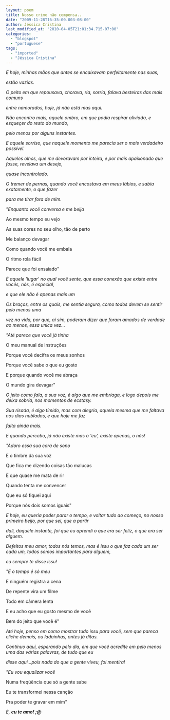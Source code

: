 ```yaml
---
layout: poem
title: Nosso crime não compensa..
date: "2009-11-28T16:35:00.003-08:00"
author: Jéssica Cristina
last_modified_at: "2010-04-05T21:01:34.715-07:00"
categories:
  - "blogspot"
  - "portuguese"
tags:
  - "imported"
  - "Jéssica Cristina"
---
```


<span style="font-style: italic;">E hoje, minhas mãos que antes se encaixavam perfeitamente nas suas,

<span style="font-style: italic;">estão vazias. 

<span style="font-style: italic;">O peito em que repousava, chorava, ria, sorria, falava besteiras das mais comuns

<span style="font-style: italic;">entre namorados, hoje, já não está mas aqui.

<span style="font-style: italic;">Não encontro mais, aquele ombro, em que podia respirar aliviada, e esqueçer do resto do mundo,

<span style="font-style: italic;">pelo menos por alguns instantes.

<span style="font-style: italic;">E aquele sorriso, que naquele momento me parecia ser o mais verdadeiro possível. 

<span style="font-style: italic;">Aqueles olhos, que me devoravam por inteira, e por mais apaixonado que fosse, revelava um desejo,

<span style="font-style: italic;">quase incontrolado.

<span style="font-style: italic;">O tremer de pernas, quando você encostava em meus lábios, e sabia exatamente, o que fazer

<span style="font-style: italic;">para me tirar fora de mim.

<span style="font-style: italic;">   "Enquanto você conversa e me beija

   Ao mesmo tempo eu vejo

   As suas cores no seu olho, tão de perto

   Me balanço devagar

   Como quando você me embala

   O ritmo rola fácil

   Parece que foi ensaiado"

<span style="font-style: italic;">É aquele 'lugar' no qual você sente, que essa conexão que existe entre vocês, nós, é especial, 

<span style="font-style: italic;">e que ele não é apenas mais um

<span style="font-style: italic;">Os braços, entre os quais, me sentia segura, como todos devem se sentir pelo menos uma

<span style="font-style: italic;">vez na vida, por que, aí sim, poderam dizer que foram amados de verdade ao menos, essa unica vez...

<span style="font-style: italic;">"Até parece que você já tinha

   O meu manual de instruções

   Porque você decifra os meus sonhos

   Porque você sabe o que eu gosto

   E porque quando você me abraça

   O mundo gira devagar"

<span style="font-style: italic;">O jeito como fala, a sua voz, é algo que me embriaga, e logo depois me deixa sobria, nos momentos de ecstasy.

<span style="font-style: italic;">Sua risada, é algo tímido, mas com alegria, aquela mesma que me faltava nos dias nublados, e que hoje me faz

<span style="font-style: italic;">falta ainda mais.

<span style="font-style: italic;">E quando percebo, já não existe mas o 'eu', existe apenas, o nós!

<span style="font-style: italic;">    "Adoro essa sua cara de sono

   E o timbre da sua voz

   Que fica me dizendo coisas tão malucas

   E que quase me mata de rir

   Quando tenta me convencer

   Que eu só fiquei aqui

   Porque nós dois somos iguais"

<span style="font-style: italic;">E hoje, eu queria poder parar o tempo, e voltar tudo ao começo, no nosso primeiro beijo, por que sei, que a partir 

<span style="font-style: italic;">dalí, daquele instante, foi que eu aprendi o que era ser feliz, o que era ser alguem.

<span style="font-style: italic;">Defeitos meu amor, todos nós temos, mas é issu o que faz cada um ser cada um,  todos somos importantes para alguem,

<span style="font-style: italic;">eu sempre te disse issu!

<span style="font-style: italic;">   "E o tempo é só meu

   E ninguém registra a cena

   De repente vira um filme

   Todo em câmera lenta

   E eu acho que eu gosto mesmo de você

   Bem do jeito que você é"

<span style="font-style: italic;">Até hoje, penso em como mostrar tudo issu para você, sem que pareca cliche demais, ou ladainhas, antes já ditas.

<span style="font-style: italic;">Contínuo aqui, esperando pelo dia, em que você acredite em pelo menos uma das várias palavras, de tudo que eu

<span style="font-style: italic;">disse aqui...pois nada do que a gente viveu, foi mentira!

<span style="font-style: italic;">    "Eu vou equalizar você

   Numa freqüência que só a gente sabe

   Eu te transformei nessa canção

   Pra poder te gravar em mim" 

<span style="font-style: italic;">É, <span style="font-weight: bold;">eu te amo! ;@